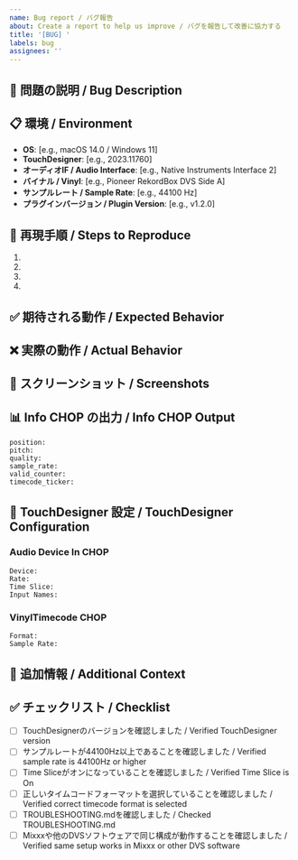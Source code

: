 ```yaml
---
name: Bug report / バグ報告
about: Create a report to help us improve / バグを報告して改善に協力する
title: '[BUG] '
labels: bug
assignees: ''
---
```


## 🐛 問題の説明 / Bug Description

<!-- バグの簡潔な説明を記入してください -->
<!-- A clear and concise description of what the bug is -->



## 📋 環境 / Environment

- **OS**: [e.g., macOS 14.0 / Windows 11]
- **TouchDesigner**: [e.g., 2023.11760]
- **オーディオIF / Audio Interface**: [e.g., Native Instruments Interface 2]
- **バイナル / Vinyl**: [e.g., Pioneer RekordBox DVS Side A]
- **サンプルレート / Sample Rate**: [e.g., 44100 Hz]
- **プラグインバージョン / Plugin Version**: [e.g., v1.2.0]

## 🔁 再現手順 / Steps to Reproduce

<!-- バグを再現する手順を記入してください -->
<!-- Steps to reproduce the behavior -->

1.
2.
3.
4.

## ✅ 期待される動作 / Expected Behavior

<!-- 何が起こるべきか記入してください -->
<!-- A clear description of what you expected to happen -->



## ❌ 実際の動作 / Actual Behavior

<!-- 実際に何が起こったか記入してください -->
<!-- A clear description of what actually happened -->



## 📸 スクリーンショット / Screenshots

<!-- 可能であればスクリーンショットを追加してください -->
<!-- If applicable, add screenshots to help explain your problem -->



## 📊 Info CHOP の出力 / Info CHOP Output

<!-- VinylTimecode CHOP の Info CHOP の値を記入してください -->
<!-- Please provide the Info CHOP output values -->

```
position:
pitch:
quality:
sample_rate:
valid_counter:
timecode_ticker:
```

## 🔧 TouchDesigner 設定 / TouchDesigner Configuration

### Audio Device In CHOP

```
Device:
Rate:
Time Slice:
Input Names:
```

### VinylTimecode CHOP

```
Format:
Sample Rate:
```

## 💬 追加情報 / Additional Context

<!-- その他の情報があれば記入してください -->
<!-- Add any other context about the problem here -->



## ✅ チェックリスト / Checklist

<!-- 該当する項目にチェックを入れてください -->
<!-- Please check the items that apply -->

- [ ] TouchDesignerのバージョンを確認しました / Verified TouchDesigner version
- [ ] サンプルレートが44100Hz以上であることを確認しました / Verified sample rate is 44100Hz or higher
- [ ] Time Sliceがオンになっていることを確認しました / Verified Time Slice is On
- [ ] 正しいタイムコードフォーマットを選択していることを確認しました / Verified correct timecode format is selected
- [ ] TROUBLESHOOTING.mdを確認しました / Checked TROUBLESHOOTING.md
- [ ] Mixxxや他のDVSソフトウェアで同じ構成が動作することを確認しました / Verified same setup works in Mixxx or other DVS software
